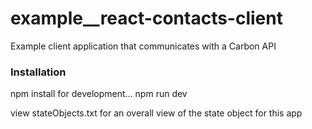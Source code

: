 # example__react-contacts-client
Example client application that communicates with a Carbon API

### Installation
npm install
for development...
npm run dev

view stateObjects.txt for an overall view of the state object for this app
